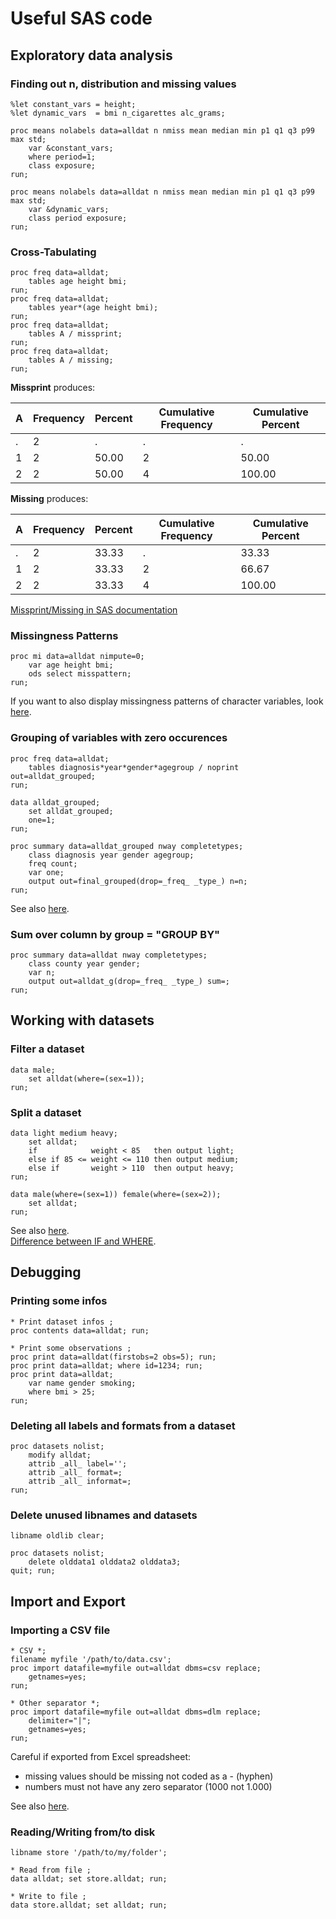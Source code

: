 # Useful SAS code


## Exploratory data analysis

### Finding out n, distribution and missing values

    %let constant_vars = height;
    %let dynamic_vars  = bmi n_cigarettes alc_grams;

    proc means nolabels data=alldat n nmiss mean median min p1 q1 q3 p99 max std;
    	var &constant_vars;
    	where period=1;
        class exposure;
    run;

    proc means nolabels data=alldat n nmiss mean median min p1 q1 q3 p99 max std;
    	var &dynamic_vars;
    	class period exposure;
    run;

### Cross-Tabulating

    proc freq data=alldat;
        tables age height bmi;
    run;
	proc freq data=alldat;
        tables year*(age height bmi);
    run;
    proc freq data=alldat;
        tables A / missprint;
    run;
    proc freq data=alldat;
        tables A / missing;
    run;

**Missprint** produces:

A|Frequency|Percent|Cumulative Frequency|Cumulative Percent
---|---|---|---|---
.|2|.|.|.
1|2|50.00|2|50.00
2|2|50.00|4|100.00

**Missing** produces:

A|Frequency|Percent|Cumulative Frequency|Cumulative Percent
---|---|---|---|---
.|2|33.33|.|33.33
1|2|33.33|2|66.67
2|2|33.33|4|100.00


[Missprint/Missing in SAS documentation](https://support.sas.com/documentation/cdl/en/statug/63033/HTML/default/viewer.htm#statug_freq_sect016.htm)


### Missingness Patterns

	proc mi data=alldat nimpute=0;
		var age height bmi;
		ods select misspattern;
	run;

If you want to also display missingness patterns of character variables, look [here](http://www.ats.ucla.edu/stat/sas/faq/nummiss_sas.htm).

### Grouping of variables with zero occurences

    proc freq data=alldat;
        tables diagnosis*year*gender*agegroup / noprint out=alldat_grouped;
    run;

    data alldat_grouped;
        set alldat_grouped;
        one=1;
    run;

    proc summary data=alldat_grouped nway completetypes;
        class diagnosis year gender agegroup;
        freq count;
        var one;
        output out=final_grouped(drop=_freq_ _type_) n=n;
    run;

See also [here](http://www.ats.ucla.edu/stat/sas/faq/zero_cell_freq.htm).

### Sum over column by group = "GROUP BY"

    proc summary data=alldat nway completetypes;
        class county year gender;
        var n;
        output out=alldat_g(drop=_freq_ _type_) sum=;
    run;

## Working with datasets

### Filter a dataset

    data male;
        set alldat(where=(sex=1));
    run;

### Split a dataset

    data light medium heavy;
        set alldat;
        if            weight < 85   then output light;
        else if 85 <= weight <= 110 then output medium;
        else if       weight > 110  then output heavy;
    run;

    data male(where=(sex=1)) female(where=(sex=2));
        set alldat;
    run;

See also [here](http://www.lexjansen.com/nesug/nesug06/dm/da30.pdf).  
[Difference between IF and WHERE](http://www2.sas.com/proceedings/sugi31/238-31.pdf).

## Debugging

### Printing some infos

    * Print dataset infos ;
    proc contents data=alldat; run;

    * Print some observations ;
    proc print data=alldat(firstobs=2 obs=5); run;
    proc print data=alldat; where id=1234; run;
    proc print data=alldat;
        var name gender smoking;
        where bmi > 25;
    run;


### Deleting all labels and formats from a dataset

    proc datasets nolist;
        modify alldat;
        attrib _all_ label='';
        attrib _all_ format=;
        attrib _all_ informat=;
    run;

### Delete unused libnames and datasets

    libname oldlib clear;

    proc datasets nolist;
        delete olddata1 olddata2 olddata3;
    quit; run;


## Import and Export

### Importing a CSV file

    * CSV *;
    filename myfile '/path/to/data.csv';
    proc import datafile=myfile out=alldat dbms=csv replace;
        getnames=yes;
    run;

    * Other separator *;
    proc import datafile=myfile out=alldat dbms=dlm replace;
        delimiter="|";
        getnames=yes;
    run;

Careful if exported from Excel spreadsheet:

* missing values should be missing not coded as a - (hyphen)
* numbers must not have any zero separator (1000 not 1.000)

See also [here](http://www.ats.ucla.edu/stat/sas/faq/read_delim.htm).

### Reading/Writing from/to disk

    libname store '/path/to/my/folder';

    * Read from file ;
    data alldat; set store.alldat; run;

    * Write to file ;
    data store.alldat; set alldat; run;
